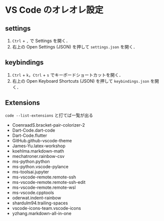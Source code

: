# VS Code のオレオレ設定

## settings

1. `Ctrl` + `,` で Settings を開く．
2. 右上の Open Settings (JSON) を押して `settings.json` を開く．

## keybindings

1. `Ctrl` + `k`，`Ctrl` + `s` でキーボードショートカットを開く．
2. 右上の Open Keyboard Shortcuts (JSON) を押して `keybindings.json` を開く．

## Extensions

`code --list-extensions` と打てば一覧が出る

- CoenraadS.bracket-pair-colorizer-2
- Dart-Code.dart-code
- Dart-Code.flutter
- GitHub.github-vscode-theme
- James-Yu.latex-workshop
- koehlma.markdown-math
- mechatroner.rainbow-csv
- ms-python.python
- ms-python.vscode-pylance
- ms-toolsai.jupyter
- ms-vscode-remote.remote-ssh
- ms-vscode-remote.remote-ssh-edit
- ms-vscode-remote.remote-wsl
- ms-vscode.cpptools
- oderwat.indent-rainbow
- shardulm94.trailing-spaces
- vscode-icons-team.vscode-icons
- yzhang.markdown-all-in-one
